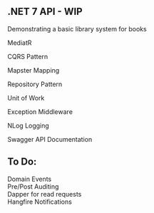 .NET 7 API - WIP
----------------
Demonstrating a basic library system for books<br>

MediatR<br>

CQRS Pattern<br>

Mapster Mapping<br>

Repository Pattern<br>

Unit of Work<br>

Exception Middleware<br>

NLog Logging<br>

Swagger API Documentation


To Do:
------

Domain Events<br>
Pre/Post Auditing<br>
Dapper for read requests<br>
Hangfire
Notifications
